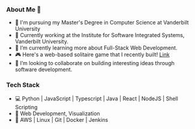### About Me 👋
- 🏫 I'm pursuing my Master's Degree in Computer Science at Vanderbilt University
- 🔭 Currently working at the Institute for Software Integrated Systems, Vanderbilt University.
- 🌱 I’m currently learning more about Full-Stack Web Development.
- 🎮 Here's a web-based solitaire game that I recently built! [Link](https://solitairejs.com/)
- 👯 I’m looking to collaborate on building interesting ideas through software development.

### Tech Stack
- 💻 Python | JavaScript | Typescript | Java | React | NodeJS | Shell Scripting 
- 🥇 Web Development, Visualization
- 🧰 AWS | Linux | Git | Docker | Jenkins

<!--
**justinyeh1995/justinyeh1995** is a ✨ _special_ ✨ repository because its `README.md` (this file) appears on your GitHub profile.

Here are some ideas to get you started:

- 🔭 I’m currently working on ...
- 🌱 I’m currently learning ...
- 👯 I’m looking to collaborate on ...
- 🤔 I’m looking for help with ...
- 💬 Ask me about ...
- 📫 How to reach me: ...
- 😄 Pronouns: ...
- ⚡ Fun fact: ...
-->
